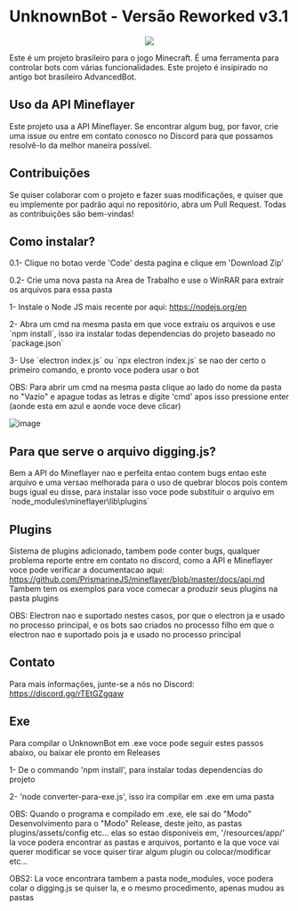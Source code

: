 #                 UnknownBot - Versão Reworked v3.1

<p align="center">
  <img src="https://avatars.githubusercontent.com/u/138137862?s=400&u=d3046ac7d6c15bebfe304e914789a2b631ab6186&v=4" />
</p>

Este é um projeto brasileiro para o jogo Minecraft. É uma ferramenta para controlar bots com várias funcionalidades. Este projeto é insipirado no antigo bot brasileiro AdvancedBot.

## Uso da API Mineflayer

Este projeto usa a API Mineflayer. Se encontrar algum bug, por favor, crie uma issue ou entre em contato conosco no Discord para que possamos resolvê-lo da melhor maneira possível.

## Contribuições

Se quiser colaborar com o projeto e fazer suas modificações, e quiser que eu implemente por padrão aqui no repositório, abra um Pull Request. Todas as contribuições são bem-vindas!

## Como instalar?

0.1- Clique no botao verde 'Code' desta pagina e clique em 'Download Zip'

0.2- Crie uma nova pasta na Area de Trabalho e use o WinRAR para extrair os arquivos para essa pasta

1- Instale o Node JS mais recente por aqui: https://nodejs.org/en

2- Abra um cmd na mesma pasta em que voce extraiu os arquivos e use ´npm install´, isso ira instalar todas dependencias do projeto baseado no ´package.json´

3- Use ´electron index.js´ ou ´npx electron index.js´ se nao der certo o primeiro comando, e pronto voce podera usar o bot

OBS: Para abrir um cmd na mesma pasta clique ao lado do nome da pasta no "Vazio" e apague todas as letras e digite 'cmd' apos isso pressione enter (aonde esta em azul e aonde voce deve clicar)

![image](https://github.com/obseletecode72/UnknownBot-Reworked-Version/assets/138137862/725f3a9a-4364-4138-8024-51e9a20aaed5)

## Para que serve o arquivo digging.js?

Bem a API do Mineflayer nao e perfeita entao contem bugs entao este arquivo e uma versao melhorada para o uso de quebrar blocos pois contem bugs igual eu disse, para instalar isso voce pode substituir o arquivo em ´node_modules\mineflayer\lib\plugins´

## Plugins

Sistema de plugins adicionado, tambem pode conter bugs, qualquer problema reporte entre em contato no discord, como a API e Mineflayer voce pode verificar a documentacao aqui: https://github.com/PrismarineJS/mineflayer/blob/master/docs/api.md
Tambem tem os exemplos para voce comecar a produzir seus plugins na pasta plugins

OBS: Electron nao e suportado nestes casos, por que o electron ja e usado no processo principal, e os bots sao criados no processo filho em que o electron nao e suportado pois ja e usado no processo principal

## Contato

Para mais informações, junte-se a nós no Discord: https://discord.gg/rTEtGZgqaw

## Exe

Para compilar o UnknownBot em .exe voce pode seguir estes passos abaixo, ou baixar ele pronto em Releases

1- De o commando 'npm install', para instalar todas dependencias do projeto

2- 'node converter-para-exe.js', isso ira compilar em .exe em uma pasta

OBS: Quando o programa e compilado em .exe, ele sai do "Modo" Desenvolvimento para o "Modo" Release, deste jeito, as pastas plugins/assets/config etc... elas so estao disponiveis em, '/resources/app/' la voce podera encontrar as pastas e arquivos, portanto e la que voce vai querer modificar se voce quiser tirar algum plugin ou colocar/modificar etc...

OBS2: La voce encontrara tambem a pasta node_modules, voce podera colar o digging.js se quiser la, e o mesmo procedimento, apenas mudou as pastas


